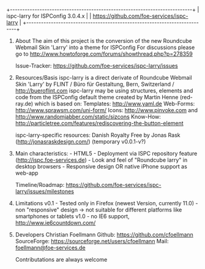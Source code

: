  +--------------------------------------------------------------------------+
 | ispc-larry for ISPConfig 3.0.4.x                                         |
 | https://github.com/foe-services/ispc-larry                               |
 +--------------------------------------------------------------------------+ 

 1. About
    The aim of this project is the conversion of the new 
    Roundcube Webmail Skin 'Larry' into a theme for ISPConfig
    For discussions please go to 
    http://www.howtoforge.com/forums/showthread.php?p=278359

    Issue-Tracker:
    https://github.com/foe-services/ispc-larry/issues

 2. Resources/Basis
    ispc-larry is a direct derivate of 
        Roundcube Webmail Skin 'Larry' by FLINT / Büro für Gestaltung, 
        Bern, Switzerland / http://bueroflint.com
    ispc-larry may be using structures, elements and code from the ISPConfig
    default theme created by Martin Henne (red-ray.de) which is based on:
        Templates: http://www.yaml.de
        Web-Forms: http://www.sprawsm.com/uni-form/
        Icons: http://www.pinvoke.com and 
               http://www.randomjabber.com/static/sizcons
        Know-How: http://particletree.com/features/rediscovering-the-button-element

    ispc-larry-specific resources:
        Danish Royalty Free by Jonas Rask (http://jonasraskdesign.com/)
            (temporary v0.0.1-v?)

 3. Main characteristics:
        - HTML5
        - Deployment via ISPC repository feature (http://ispc.foe-services.de)
        - Look and feel of "Roundcube larry" in desktop browsers
        - Responsive design OR native iPhone support as web-app

    Timeline/Roadmap:
    https://github.com/foe-services/ispc-larry/issues/milestones
 
 4. Limitations
    v0.1    - Tested only in Firefox (newest Version, currently 11.0)
            - non "responsive" design -> not suitable for different platforms
              like smartphones or tablets
    v1.0    - no IE6 support, http://www.ie6countdown.com/

 5. Developers
    Christian Foellmann
        Github: https://github.com/cfoellmann
        SourceForge: https://sourceforge.net/users/cfoellmann
        Mail: foellmann@foe-services.de

    Contributations are always welcome
